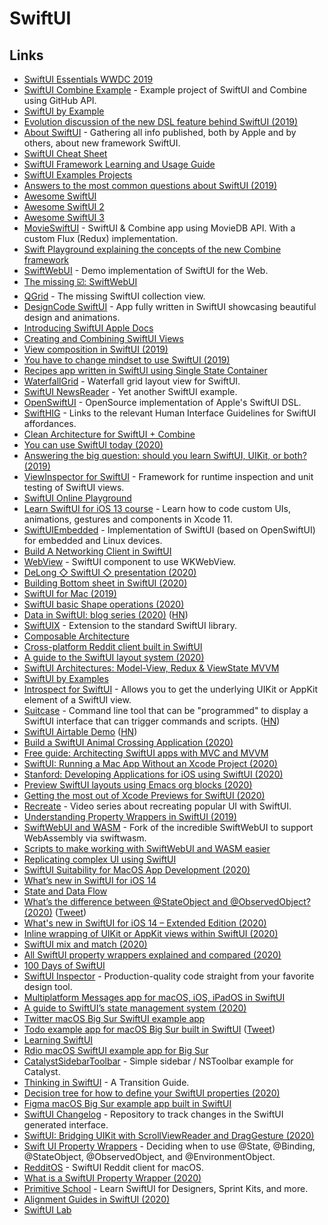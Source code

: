 # SwiftUI

## Links

* [SwiftUI Essentials WWDC 2019](https://developer.apple.com/videos/play/wwdc2019/216/)
* [SwiftUI Combine Example](https://github.com/ra1028/SwiftUI-Combine) - Example project of SwiftUI and Combine using GitHub API.
* [SwiftUI by Example](https://www.hackingwithswift.com/quick-start/swiftui/)
* [Evolution discussion of the new DSL feature behind SwiftUI \(2019\)](https://forums.swift.org/t/important-evolution-discussion-of-the-new-dsl-feature-behind-swiftui/25168/12)
* [About SwiftUI](https://github.com/Juanpe/About-SwiftUI) - Gathering all info published, both by Apple and by others, about new framework SwiftUI.
* [SwiftUI Cheat Sheet](https://github.com/SimpleBoilerplates/SwiftUI-Cheat-Sheet)
* [SwiftUI Framework Learning and Usage Guide](https://github.com/Jinxiansen/SwiftUI)
* [SwiftUI Examples Projects](https://github.com/ivanvorobei/SwiftUI)
* [Answers to the most common questions about SwiftUI \(2019\)](https://wwdcbysundell.com/2019/swiftui-common-questions/)
* [Awesome SwiftUI](https://github.com/vlondon/awesome-swiftui)
* [Awesome SwiftUI 2](https://github.com/ygit/swiftui)
* [Awesome SwiftUI 3](https://github.com/chinsyo/awesome-swiftui)
* [MovieSwiftUI](https://github.com/Dimillian/MovieSwiftUI) - SwiftUI & Combine app using MovieDB API. With a custom Flux \(Redux\) implementation.
* [Swift Playground explaining the concepts of the new Combine framework](https://github.com/AvdLee/CombineSwiftPlayground)
* [SwiftWebUI](https://github.com/swiftwebui/SwiftWebUI) - Demo implementation of SwiftUI for the Web.
* [The missing ☑️: SwiftWebUI](http://www.alwaysrightinstitute.com/swiftwebui/)
* [QGrid](https://github.com/Q-Mobile/QGrid) - The missing SwiftUI collection view.
* [DesignCode SwiftUI](https://github.com/mythxn/DesignCode-SwiftUI) - App fully written in SwiftUI showcasing beautiful design and animations.
* [Introducing SwiftUI Apple Docs](https://developer.apple.com/tutorials/swiftui)
* [Creating and Combining SwiftUI Views](https://developer.apple.com/tutorials/swiftui/creating-and-combining-views)
* [View composition in SwiftUI \(2019\)](https://mecid.github.io/2019/10/30/view-composition-in-swiftui/)
* [You have to change mindset to use SwiftUI \(2019\)](https://swiftwithmajid.com/2019/11/19/you-have-to-change-mindset-to-use-swiftui/)
* [Recipes app written in SwiftUI using Single State Container](https://github.com/mecid/swiftui-recipes-app)
* [WaterfallGrid](https://github.com/paololeonardi/WaterfallGrid) - Waterfall grid layout view for SwiftUI.
* [SwiftUI NewsReader](https://github.com/basememara/SwiftUI-NewsReader) - Yet another SwiftUI example.
* [OpenSwiftUI](https://github.com/Cosmo/OpenSwiftUI) - OpenSource implementation of Apple's SwiftUI DSL.
* [SwiftHIG](https://github.com/AustinConlon/SwiftHIG) - Links to the relevant Human Interface Guidelines for SwiftUI affordances.
* [Clean Architecture for SwiftUI + Combine](https://github.com/nalexn/clean-architecture-swiftui)
* [You can use SwiftUI today \(2020\)](https://rambo.codes/swiftui/2020/01/03/you-can-use-swiftui-today.html)
* [Answering the big question: should you learn SwiftUI, UIKit, or both? \(2019\)](https://www.hackingwithswift.com/quick-start/swiftui/answering-the-big-question-should-you-learn-swiftui-uikit-or-both)
* [ViewInspector for SwiftUI](https://github.com/nalexn/ViewInspector) - Framework for runtime inspection and unit testing of SwiftUI views.
* [SwiftUI Online Playground](https://github.com/kishikawakatsumi/swiftui-playground)
* [Learn SwiftUI for iOS 13 course](https://designcode.io/swiftui2) - Learn how to code custom UIs, animations, gestures and components in Xcode 11.
* [SwiftUIEmbedded](https://github.com/Cosmo/SwiftUIEmbedded) - Implementation of SwiftUI \(based on OpenSwiftUI\) for embedded and Linux devices.
* [Build A Networking Client in SwiftUI](https://github.com/gtokman/SwiftUI-Networking)
* [WebView](https://github.com/kylehickinson/SwiftUI-WebView) - SwiftUI component to use WKWebView.
* [DeLong ◇ SwiftUI ◇ presentation \(2020\)](https://www.youtube.com/watch?v=APxrtnxRzwI)
* [Building Bottom sheet in SwiftUI \(2020\)](https://swiftwithmajid.com/2019/12/11/building-bottom-sheet-in-swiftui/)
* [SwiftUI for Mac \(2019\)](https://troz.net/post/2019/swiftui-for-mac-1/)
* [SwiftUI basic Shape operations \(2020\)](https://sarunw.com/posts/swiftui-basic-shape-operations/)
* [Data in SwiftUI: blog series \(2020\)](https://sarunw.com/posts/data-in-swiftui-1/) \([HN](https://news.ycombinator.com/item?id=22325735)\)
* [SwiftUIX](https://github.com/SwiftUIX/SwiftUIX) - Extension to the standard SwiftUI library.
* [Composable Architecture](https://www.pointfree.co/collections/composable-architecture)
* [Cross-platform Reddit client built in SwiftUI](https://github.com/carson-katri/reddit-swiftui)
* [A guide to the SwiftUI layout system \(2020\)](https://swiftbysundell.com/articles/swiftui-layout-system-guide-part-1/)
* [SwiftUI Architectures: Model-View, Redux & ViewState MVVM](https://github.com/quickbirdstudios/SwiftUI-Architectures)
* [SwiftUI by Examples](https://github.com/artemnovichkov/SwiftUI-by-Examples)
* [Introspect for SwiftUI](https://github.com/siteline/SwiftUI-Introspect) - Allows you to get the underlying UIKit or AppKit element of a SwiftUI view.
* [Suitcase](https://github.com/Impedimenta/Suitcase) - Command line tool that can be "programmed" to display a SwiftUI interface that can trigger commands and scripts. \([HN](https://news.ycombinator.com/item?id=23018209)\)
* [SwiftUI Airtable Demo](https://github.com/zackshapiro/SwiftUIAirtableDemo) \([HN](https://news.ycombinator.com/item?id=23106155)\)
* [Build a SwiftUI Animal Crossing Application \(2020\)](https://medium.com/better-programming/build-a-swiftui-animal-crossing-application-part-1-aaf3528c1df)
* [Free guide: Architecting SwiftUI apps with MVC and MVVM](https://matteomanferdini.com/)
* [SwiftUI: Running a Mac App Without an Xcode Project \(2020\)](https://www.objc.io/blog/2020/05/19/swiftui-without-an-xcodeproj/)
* [Stanford: Developing Applications for iOS using SwiftUI \(2020\)](https://www.youtube.com/watch?v=jbtqIBpUG7g)
* [Preview SwiftUI layouts using Emacs org blocks \(2020\)](http://xenodium.com/swiftui-layout-previews-using-emacs-org-blocks/)
* [Getting the most out of Xcode Previews for SwiftUI \(2020\)](https://www.swiftbysundell.com/articles/getting-the-most-out-of-xcode-previews/)
* [Recreate](https://recreatecode.substack.com/) - Video series about recreating popular UI with SwiftUI.
* [Understanding Property Wrappers in SwiftUI \(2019\)](https://swiftwithmajid.com/2019/06/12/understanding-property-wrappers-in-swiftui/)
* [SwiftWebUI and WASM](https://github.com/carson-katri/SwiftWebUI) - Fork of the incredible SwiftWebUI to support WebAssembly via swiftwasm.
* [Scripts to make working with SwiftWebUI and WASM easier](https://github.com/carson-katri/swiftwebui-scripts)
* [Replicating complex UI using SwiftUI](https://github.com/exyte/replicating)
* [SwiftUI Suitability for MacOS App Development \(2020\)](https://ds9soft.com/blog/2020/06/swiftui-suitability-for-macos-app-development/)
* [What’s new in SwiftUI for iOS 14](https://www.hackingwithswift.com/articles/221/whats-new-in-swiftui-for-ios-14)
* [State and Data Flow](https://developer.apple.com/documentation/swiftui/state-and-data-flow)
* [What’s the difference between @StateObject and @ObservedObject? \(2020\)](https://www.donnywals.com/whats-the-difference-between-stateobject-and-observedobject/) \([Tweet](https://twitter.com/DonnyWals/status/1275451776586506242)\)
* [What's new in SwiftUI for iOS 14 – Extended Edition \(2020\)](https://www.youtube.com/watch?v=-h8pk2pe7Xo)
* [Inline wrapping of UIKit or AppKit views within SwiftUI \(2020\)](https://www.swiftbysundell.com/tips/inline-wrapping-of-uikit-or-appkit-views-within-swiftui/)
* [SwiftUI mix and match \(2020\)](https://www.swiftbysundell.com/tips/swiftui-mix-and-match/)
* [All SwiftUI property wrappers explained and compared \(2020\)](https://www.hackingwithswift.com/quick-start/swiftui/all-swiftui-property-wrappers-explained-and-compared)
* [100 Days of SwiftUI](https://www.hackingwithswift.com/100/swiftui)
* [SwiftUI Inspector](https://swiftui.ai/) - Production-quality code straight from your favorite design tool.
* [Multiplatform Messages app for macOS, iOS, iPadOS in SwiftUI](https://github.com/jordansinger/messages-multiplatform-swiftui-sample)
* [A guide to SwiftUI’s state management system \(2020\)](https://swiftbysundell.com/articles/swiftui-state-management-guide/)
* [Twitter macOS Big Sur SwiftUI example app](https://github.com/jordansinger/twitter-macos-swiftui-sample)
* [Todo example app for macOS Big Sur built in SwiftUI](https://github.com/jordansinger/todo-macos-swiftui-sample) \([Tweet](https://twitter.com/jsngr/status/1280280911968378882)\)
* [Learning SwiftUI](https://joeyabanks.io/notes/learning-swift)
* [Rdio macOS SwiftUI example app for Big Sur](https://github.com/jordansinger/rdio-macos-swiftui-sample)
* [CatalystSidebarToolbar](https://github.com/steventroughtonsmith/CatalystSidebarToolbar) - Simple sidebar / NSToolbar example for Catalyst.
* [Thinking in SwiftUI](https://www.objc.io/books/thinking-in-swiftui/) - A Transition Guide.
* [Decision tree for how to define your SwiftUI properties \(2020\)](https://twitter.com/chriseidhof/status/1280433133813456896)
* [Figma macOS Big Sur example app built in SwiftUI](https://github.com/jordansinger/figma-macos-swiftui-sample)
* [SwiftUI Changelog](https://github.com/twostraws/swiftui-changelog) - Repository to track changes in the SwiftUI generated interface.
* [SwiftUI: Bridging UIKit with ScrollViewReader and DragGesture \(2020\)](https://www.fivestars.blog/code/section-title-index-swiftui.html)
* [Swift UI Property Wrappers](https://swiftuipropertywrappers.com/) - Deciding when to use @State, @Binding, @StateObject, @ObservedObject, and @EnvironmentObject.
* [RedditOS](https://github.com/Dimillian/RedditOS) - SwiftUI Reddit client for macOS.
* [What is a SwiftUI Property Wrapper \(2020\)](https://www.christopherbiscardi.com/what-is-a-swift-ui-property-wrapper)
* [Primitive School](https://www.primitive.school/) - Learn SwiftUI for Designers, Sprint Kits, and more.
* [Alignment Guides in SwiftUI \(2020\)](https://swiftui-lab.com/alignment-guides/)
* [SwiftUI Lab](https://swiftui-lab.com/)

